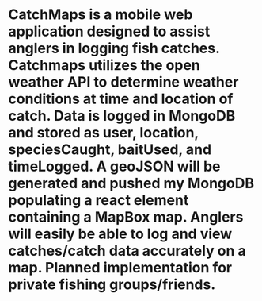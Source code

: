 # CatchMaps is a mobile web application designed to assist anglers in logging fish catches. Catchmaps utilizes the open weather API to determine weather conditions at time and location of catch. Data is logged in MongoDB and stored as user, location, speciesCaught, baitUsed, and timeLogged. A geoJSON will be generated and pushed my MongoDB populating a react element containing a MapBox map. Anglers will easily be able to log and view catches/catch data accurately on a map. Planned implementation for private fishing groups/friends.
